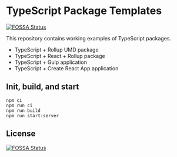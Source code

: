 # TypeScript Package Templates
[![FOSSA Status](https://app.fossa.io/api/projects/git%2Bgithub.com%2Fadriangodong%2Ftypescript-templates.svg?type=shield)](https://app.fossa.io/projects/git%2Bgithub.com%2Fadriangodong%2Ftypescript-templates?ref=badge_shield)


This repository contains working examples of TypeScript packages.

* TypeScript + Rollup UMD package
* TypeScript + React + Rollup package
* TypeScript + Gulp application
* TypeScript + Create React App application

## Init, build, and start

```
npm ci
npm run ci
npm run build
npm run start:server
```


## License
[![FOSSA Status](https://app.fossa.io/api/projects/git%2Bgithub.com%2Fadriangodong%2Ftypescript-templates.svg?type=large)](https://app.fossa.io/projects/git%2Bgithub.com%2Fadriangodong%2Ftypescript-templates?ref=badge_large)